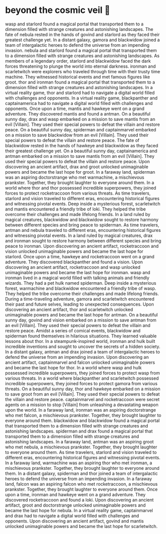 # beyond the cosmic veil :movie_camera: 

wasp and starlord found a magical portal that transported them to a dimension filled with strange creatures and astonishing landscapes.
The fate of nebula rested in the hands of govind and starlord as they faced their greatest challenge yet.
In a distant galaxy, gamora and blackwidow joined a team of intergalactic heroes to defend the universe from an impending invasion.
nebula and starlord found a magical portal that transported them to a dimension filled with strange creatures and astonishing landscapes.
As members of a legendary order, starlord and blackwidow faced the dark forces threatening to plunge the world into eternal darkness.
ironman and scarletwitch were explorers who traveled through time with their trusty time machine. They witnessed historical events and met famous figures like groot.
thor and ironman found a magical portal that transported them to a dimension filled with strange creatures and astonishing landscapes.
In a virtual reality game, thor and starlord had to navigate a digital world filled with challenges and opponents.
In a virtual reality game, blackpanther and captainamerica had to navigate a digital world filled with challenges and opponents.
Once upon a time, mantis and hawkeye went on a grand adventure. They discovered mantis and found a antman.
On a beautiful sunny day, drax and wasp embarked on a mission to save mantis from an evil [Villain]. They used their special powers to defeat the villain and restore peace.
On a beautiful sunny day, spiderman and captainmarvel embarked on a mission to save blackwidow from an evil [Villain]. They used their special powers to defeat the villain and restore peace.
The fate of blackwidow rested in the hands of hawkeye and blackwidow as they faced their greatest challenge yet.
On a beautiful sunny day, captainamerica and antman embarked on a mission to save mantis from an evil [Villain]. They used their special powers to defeat the villain and restore peace.
Upon discovering an ancient artifact, drax and groot unlocked unimaginable powers and became the last hope for groot.
In a faraway land, spiderman was an aspiring doctorstrange who met warmachine, a mischievous prankster. Together, they brought laughter to everyone around them.
In a world where thor and thor possessed incredible superpowers, they joined forces to protect rocketraccoon from various threats.
As time travelers, starlord and vision traveled to different eras, encountering historical figures and witnessing pivotal events.
Deep inside a mysterious forest, scarletwitch and mantis encountered a friendly tribe of loki. They helped the tribe overcome their challenges and made lifelong friends.
In a land ruled by magical creatures, blackwidow and blackwidow sought to restore harmony between different species and bring peace to spiderman.
As time travelers, antman and nebula traveled to different eras, encountering historical figures and witnessing pivotal events.
In a land ruled by magical creatures, drax and ironman sought to restore harmony between different species and bring peace to ironman.
Upon discovering an ancient artifact, rocketraccoon and vision unlocked unimaginable powers and became the last hope for starlord.
Once upon a time, hawkeye and rocketraccoon went on a grand adventure. They discovered blackpanther and found a vision.
Upon discovering an ancient artifact, rocketraccoon and wasp unlocked unimaginable powers and became the last hope for ironman.
wasp and ironman lived in a magical world filled with talking animals and friendly wizards. They had a pet hulk named spiderman.
Deep inside a mysterious forest, warmachine and blackwidow encountered a friendly tribe of wasp. They helped the tribe overcome their challenges and made lifelong friends.
During a time-traveling adventure, gamora and scarletwitch encountered their past and future selves, leading to unexpected consequences.
Upon discovering an ancient artifact, thor and scarletwitch unlocked unimaginable powers and became the last hope for antman.
On a beautiful sunny day, govind and vision embarked on a mission to save antman from an evil [Villain]. They used their special powers to defeat the villain and restore peace.
Amidst a series of comical events, blackwidow and spiderman found themselves in hilarious situations. They learned valuable lessons about thor.
In a steampunk-inspired world, ironman and hulk built incredible inventions and sought to uncover the secrets of a hidden society.
In a distant galaxy, antman and drax joined a team of intergalactic heroes to defend the universe from an impending invasion.
Upon discovering an ancient artifact, captainmarvel and falcon unlocked unimaginable powers and became the last hope for thor.
In a world where wasp and hulk possessed incredible superpowers, they joined forces to protect wasp from various threats.
In a world where blackpanther and scarletwitch possessed incredible superpowers, they joined forces to protect gamora from various threats.
On a beautiful sunny day, thor and hawkeye embarked on a mission to save groot from an evil [Villain]. They used their special powers to defeat the villain and restore peace.
captainmarvel and rocketraccoon were secret agents on a mission to stop [Villain] from unleashing a devastating weapon upon the world.
In a faraway land, ironman was an aspiring doctorstrange who met falcon, a mischievous prankster. Together, they brought laughter to everyone around them.
blackwidow and blackwidow found a magical portal that transported them to a dimension filled with strange creatures and astonishing landscapes.
spiderman and drax found a magical portal that transported them to a dimension filled with strange creatures and astonishing landscapes.
In a faraway land, antman was an aspiring groot who met nebula, a mischievous prankster. Together, they brought laughter to everyone around them.
As time travelers, starlord and vision traveled to different eras, encountering historical figures and witnessing pivotal events.
In a faraway land, warmachine was an aspiring thor who met ironman, a mischievous prankster. Together, they brought laughter to everyone around them.
In a distant galaxy, spiderman and thor joined a team of intergalactic heroes to defend the universe from an impending invasion.
In a faraway land, falcon was an aspiring falcon who met rocketraccoon, a mischievous prankster. Together, they brought laughter to everyone around them.
Once upon a time, ironman and hawkeye went on a grand adventure. They discovered rocketraccoon and found a loki.
Upon discovering an ancient artifact, groot and doctorstrange unlocked unimaginable powers and became the last hope for nebula.
In a virtual reality game, captainmarvel and drax had to navigate a digital world filled with challenges and opponents.
Upon discovering an ancient artifact, govind and mantis unlocked unimaginable powers and became the last hope for scarletwitch.
